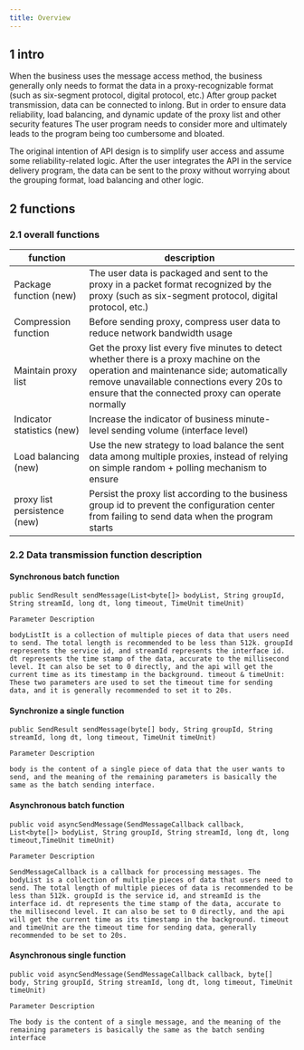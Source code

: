 ```yaml
---
title: Overview
---
```

## 1 intro
When the business uses the message access method, the business generally only needs to format the data in a proxy-recognizable format (such as six-segment protocol, digital protocol, etc.)
After group packet transmission, data can be connected to inlong. But in order to ensure data reliability, load balancing, and dynamic update of the proxy list and other security features
The user program needs to consider more and ultimately leads to the program being too cumbersome and bloated.

The original intention of API design is to simplify user access and assume some reliability-related logic. After the user integrates the API in the service delivery program, the data can be sent to the proxy without worrying about the grouping format, load balancing and other logic.

## 2 functions

### 2.1 overall functions

|  function   | description  |
|  ----  | ----  |
| Package function (new)  | The user data is packaged and sent to the proxy in a packet format recognized by the proxy (such as six-segment protocol, digital protocol, etc.)|
| Compression function| Before sending proxy, compress user data to reduce network bandwidth usage|
| Maintain proxy list| Get the proxy list every five minutes to detect whether there is a proxy machine on the operation and maintenance side; automatically remove unavailable connections every 20s to ensure that the connected proxy can operate normally |
| Indicator statistics (new)| Increase the indicator of business minute-level sending volume (interface level)|
| Load balancing (new)| Use the new strategy to load balance the sent data among multiple proxies, instead of relying on simple random + polling mechanism to ensure|
| proxy list persistence (new)| Persist the proxy list according to the business group id to prevent the configuration center from failing to send data when the program starts


### 2.2 Data transmission function description

#### Synchronous batch function

    public SendResult sendMessage(List<byte[]> bodyList, String groupId, String streamId, long dt, long timeout, TimeUnit timeUnit)

    Parameter Description

    bodyListIt is a collection of multiple pieces of data that users need to send. The total length is recommended to be less than 512k. groupId represents the service id, and streamId represents the interface id. dt represents the time stamp of the data, accurate to the millisecond level. It can also be set to 0 directly, and the api will get the current time as its timestamp in the background. timeout & timeUnit: These two parameters are used to set the timeout time for sending data, and it is generally recommended to set it to 20s.

#### Synchronize a single function

    public SendResult sendMessage(byte[] body, String groupId, String streamId, long dt, long timeout, TimeUnit timeUnit)

    Parameter Description

    body is the content of a single piece of data that the user wants to send, and the meaning of the remaining parameters is basically the same as the batch sending interface.


#### Asynchronous batch function

    public void asyncSendMessage(SendMessageCallback callback, List<byte[]> bodyList, String groupId, String streamId, long dt, long timeout,TimeUnit timeUnit)

    Parameter Description

    SendMessageCallback is a callback for processing messages. The bodyList is a collection of multiple pieces of data that users need to send. The total length of multiple pieces of data is recommended to be less than 512k. groupId is the service id, and streamId is the interface id. dt represents the time stamp of the data, accurate to the millisecond level. It can also be set to 0 directly, and the api will get the current time as its timestamp in the background. timeout and timeUnit are the timeout time for sending data, generally recommended to be set to 20s.


#### Asynchronous single function


    public void asyncSendMessage(SendMessageCallback callback, byte[] body, String groupId, String streamId, long dt, long timeout, TimeUnit timeUnit)

    Parameter Description

    The body is the content of a single message, and the meaning of the remaining parameters is basically the same as the batch sending interface
